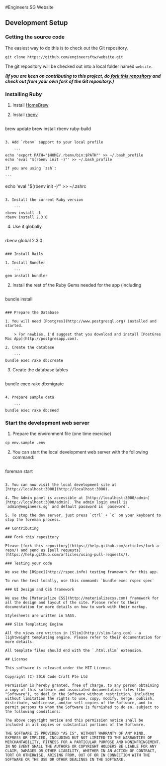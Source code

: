 #Engineers.SG Website

## Development Setup

### Getting the source code

The easiest way to do this is to check out the Git repository.

```
git clone https://github.com/engineersftw/website.git
```

The git repository will be checked out into a local folder named `website`.

***(If you are keen on contributing to this project, do [fork this repository](https://help.github.com/articles/fork-a-repo/) and check out from your own fork of the Git repository.)***

### Installing Ruby

1. Install [HomeBrew](http://brew.sh)

2. Install [rbenv](https://github.com/rbenv/rbenv)

	```
brew update
brew install rbenv ruby-build
```

3. Add `rbenv` support to your local profile

	```
echo 'export PATH="$HOME/.rbenv/bin:$PATH"' >> ~/.bash_profile
echo 'eval "$(rbenv init -)"' >> ~/.bash_profile
```

	If you are using `zsh`:

	```
echo 'eval "$(rbenv init -)"' >> ~/.zshrc
```

3. Install the current Ruby version

	```
rbenv install -l
rbenv install 2.3.0
```

4. Use it globally

	```
rbenv global 2.3.0
```

### Install Rails

1. Install Bundler

	```
gem install bundler
```

2. Install the rest of the Ruby Gems needed for the app (including

	```
bundle install
```

### Prepare the Database

1. You will need [Postgres](http://www.postgresql.org) installed and started.

	> For newbies, I'd suggest that you download and install [PostGres Mac App](http://postgresapp.com).

2. Create the database

	```
bundle exec rake db:create
```

3. Create the database tables

	```
bundle exec rake db:migrate
```

4. Prepare sample data

	```
bundle exec rake db:seed
```

### Start the development web server

1. Prepare the environment file (one time exercise)

  ```
cp env.sample .env
```

2. You can start the local development web server with the following command:

	```
foreman start
```

3. You can now visit the local development site at [http://localhost:3000](http://localhost:3000).

4. The Admin panel is accessible at [http://localhost:3000/admin](http://localhost:3000/admin). The admin login email is `admin@engineers.sg` and default password is `password`.

5. To stop the dev server, just press `ctrl` + `c` on your keyboard to stop the foreman process.

## Contributing

### Fork this repository

Please [fork this repository](https://help.github.com/articles/fork-a-repo/) and send us [pull requests](https://help.github.com/articles/using-pull-requests/).

### Testing your code

We use the [RSpec](http://rspec.info) testing framework for this app.

To run the test locally, use this command: `bundle exec rspec spec`

### UI Design and CSS framework

We use the [Materialize CSS](http://materializecss.com) framework for all the design and layout of the site. Please refer to their documentation for more details on how to work with their markup.

Stylesheets are written in SASS.

### Slim Templating Engine

All the views are written in [Slim](http://slim-lang.com) - a lightweight templating engine. Please refer to their documentation for more details.

All template files should end with the `.html.slim` extension.

## License

This software is released under the MIT License.

Copyright (C) 2016 Code Craft Pte Ltd

Permission is hereby granted, free of charge, to any person obtaining a copy of this software and associated documentation files (the "Software"), to deal in the Software without restriction, including without limitation the rights to use, copy, modify, merge, publish, distribute, sublicense, and/or sell copies of the Software, and to permit persons to whom the Software is furnished to do so, subject to the following conditions:

The above copyright notice and this permission notice shall be included in all copies or substantial portions of the Software.

THE SOFTWARE IS PROVIDED "AS IS", WITHOUT WARRANTY OF ANY KIND, EXPRESS OR IMPLIED, INCLUDING BUT NOT LIMITED TO THE WARRANTIES OF MERCHANTABILITY, FITNESS FOR A PARTICULAR PURPOSE AND NONINFRINGEMENT. IN NO EVENT SHALL THE AUTHORS OR COPYRIGHT HOLDERS BE LIABLE FOR ANY CLAIM, DAMAGES OR OTHER LIABILITY, WHETHER IN AN ACTION OF CONTRACT, TORT OR OTHERWISE, ARISING FROM, OUT OF OR IN CONNECTION WITH THE SOFTWARE OR THE USE OR OTHER DEALINGS IN THE SOFTWARE.
